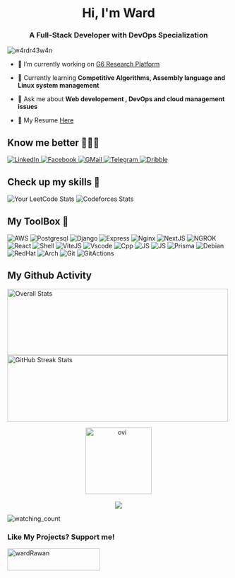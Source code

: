 <h1 align="center">Hi, I'm Ward</h1>
<h3 align="center">A Full-Stack Developer with DevOps Specialization</h3>

<p align="left"> <img src="https://komarev.com/ghpvc/?username=w4rdr43w4n&label=Profile%20views&color=ff8234&style=flat" alt="w4rdr43w4n" /> </p>

- 🔭 I’m currently working on [G6 Research Platform](https://github.com/w4rdr43w4n/G6Latest)

- 🌱 Currently learning **Competitive Algorithms, Assembly language and Linux system management**

- 💬 Ask me about **Web developement , DevOps and cloud management issues**

- 📄 My Resume [Here](https://drive.google.com/file/d/1HjNSyAanv3l5reKfXd1IBjPQgQ9V3kAl/view?usp=drive_link)


## Know me better 🧑🏻‍💻
<p align="left">
  <!-- LinkedIn -->
  <a href="https://www.linkedin.com/in/ward-raawan-857260314" target="_blank">
    <img src="https://img.shields.io/badge/LinkedIn-0077B5?style=flat-square&logo=linkedin&logoColor=white" alt="LinkedIn">
  </a>
  <!-- Facebook -->
  <a href="https://www.facebook.com/profile.php?id=100079735433794&mibextid=ZbWKwL" target="_blank">
    <img src="https://img.shields.io/badge/Facebook-%231877F2.svg?&style=flat-square&logo=facebook&logoColor=white" alt="Facebook">
  </a>
  <!-- GMail -->
  <a href="https://www.facebook.com/profile.php?id=100079735433794&mibextid=ZbWKwL" target="_blank">
    <img src="https://img.shields.io/badge/Gmail-D14836?style=flat-square&logo=gmail&logoColor=white" alt="GMail">
  </a>
  <!-- Telegram -->
  <a href="https://www.facebook.com/profile.php?id=100079735433794&mibextid=ZbWKwL" target="_blank">
    <img src="https://img.shields.io/badge/Telegram-2CA5E0?style=flat-square&logo=telegram&logoColor=whitee" alt="Telegram">
  </a>
  <!-- Dribble -->
  <a href="https://dribbble.com/ward_r3" target="_blank">
    <img src="https://img.shields.io/badge/Dribbble-EA4C89?style=flat-square&logo=dribbble&logoColor=white" alt="Dribble" />
  </a>
</p>

## Check up my skills 💪
  ![Your LeetCode Stats](https://leetcode-badge-sage.vercel.app/badge/ward_r3?theme=tokyonight)
  ![Codeforces Stats](https://codeforces-readme-stats.vercel.app/api/card?username=IwxwI&theme=tokyonight)

 
<!-- Alternative leetcoden badge -->
<!--
  [![LeetCode user ward_r3](https://img.shields.io/badge/dynamic/json?style=for-the-badge&labelColor=black&color=%23ffa116&label=Solved&query=solvedOverTotal&url=https%3A%2F%2Fleetcode-badge.vercel.app%2Fapi%2Fusers%2Fward_r3&logo=leetcode&logoColor=yellow)](https://leetcode.com/ward_r3/)
-->
## My ToolBox 🧰
<p align="left">
<!-- AWS -->
  <img alt="AWS" src="https://img.shields.io/badge/Amazon_AWS-FF9900F?style=for-the-badge&logo=amazonaws&logoColor=white">
<!-- Postrgresql -->
  <img alt="Postgresql" src="https://img.shields.io/badge/PostgreSQL-316192?style=for-the-badge&logo=postgresql&logoColor=white">
<!-- Django -->
  <img alt="Django" src="https://img.shields.io/badge/Django-092E20?style=for-the-badge&logo=django&logoColor=green">
<!-- Express -->
  <img alt="Express" src="https://img.shields.io/badge/Express%20js-000000?style=for-the-badge&logo=express&logoColor=white">
<!-- NGINX -->
  <img alt="Nginx" src="https://img.shields.io/badge/Nginx-009639?style=for-the-badge&logo=nginx&logoColor=white">
<!-- NextJS -->
  <img alt="NextJS" src="https://img.shields.io/badge/next%20js-000000?style=for-the-badge&logo=nextdotjs&logoColor=white">

<!-- NGROK -->
  <img alt="NGROK" src="https://img.shields.io/badge/ngrok-140648?style=for-the-badge&logo=Ngrok&logoColor=white">
<!-- React -->
  <img alt="React" src="https://img.shields.io/badge/React-20232A?style=for-the-badge&logo=react&logoColor=61DAFB">
<!-- Shell -->
  <img alt="Shell" src="https://img.shields.io/badge/Shell_Script-121011?style=for-the-badge&logo=gnu-bash&logoColor=white">
<!-- ViteJS -->
  <img alt="ViteJS" src="https://img.shields.io/badge/Vite-B73BFE?style=for-the-badge&logo=vite&logoColor=FFD62E">
<!-- VSCODE -->
  <img alt="Vscode" src="https://img.shields.io/badge/VSCode-0078D4?style=for-the-badge&logo=visual%20studio%20code&logoColor=white">
<!-- C++ -->
  <img alt="Cpp" src="https://img.shields.io/badge/C%2B%2B-00599C?style=for-the-badge&logo=c%2B%2B&logoColor=white">
<!-- TS -->
  <img alt="JS" src="https://img.shields.io/badge/TypeScript-007ACC?style=for-the-badge&logo=typescript&logoColor=white"> 
<!-- Python -->
  <img alt="JS" src="https://img.shields.io/badge/Python-FFD43B?style=for-the-badge&logo=python&logoColor=blue"> 
<!-- Prisma -->
  <img alt="Prisma" src="https://img.shields.io/badge/Prisma-3982CE?style=for-the-badge&logo=Prisma&logoColor=white"> 
<!-- Debian -->
  <img alt="Debian" src="https://img.shields.io/badge/Debian-A81D33?style=for-the-badge&logo=debian&logoColor=white"> 
<!-- RedHat -->
  <img alt="RedHat" src="https://img.shields.io/badge/Red%20Hat-EE0000?style=for-the-badge&logo=redhat&logoColor=white"> 
<!-- Arch -->
  <img alt="Arch" src="https://img.shields.io/badge/Arch_Linux-1793D1?style=for-the-badge&logo=arch-linux&logoColor=white"> 
<!-- Git -->
  <img alt="Git" src="https://img.shields.io/badge/GIT-E44C30?style=for-the-badge&logo=git&logoColor=white"> 
<!-- Github Actions -->
  <img alt="GitActions" src="https://img.shields.io/badge/Github%20Actions-282a2e?style=for-the-badge&logo=githubactions&logoColor=367cfe"> 
</p>

## My Github Activity 
<p align="left">
<img src="https://github-readme-stats.vercel.app/api?username=w4rdr43w4n&count_private=true&show_icons=true&hide=contribs&theme=tokyonight" alt="Overall Stats" height="150" width="500">
<img src="https://streak-stats.demolab.com?user=w4rdr43w4n&theme=tokyonight" alt="GitHub Streak Stats" height="150" width="500">
</p>  
<p align="center">
<img src="https://github-readme-stats.vercel.app/api/top-langs?username=w4rdr43w4n&show_icons=true&locale=en&layout=compact&theme=tokyonight" alt="ovi" height="150" />
  <br><br>
  <img src="https://github-profile-trophy.vercel.app/?username=w4rdr43w4n&theme=tokyonight&no-bg=true" />
</p>

<img src="https://widgetbite.com/stats/w4rdr43w4n" alt="watching_count" />
<h3 align="left">Like My Projects? Support me!</h3>
<p><a href="https://www.buymeacoffee.com/wardRawan"> <img align="left" src="https://cdn.buymeacoffee.com/buttons/v2/default-yellow.png" height="50" width="210" alt="wardRawan" /></a></p>
